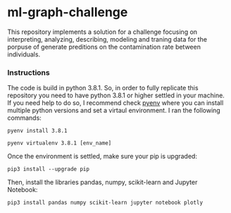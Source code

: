 # ml-graph-challenge

This repository implements a solution for a challenge focusing on interpreting, analyzing, describing, modeling and traning data for the porpuse of generate preditions on the contamination rate between individuals.

### Instructions

The code is build in python 3.8.1. So, in order to fully replicate this repository you need to have python 3.8.1 or higher settled in your machine. If you need help to do so, I recommend check [pyenv](https://realpython.com/intro-to-pyenv/) where you can install multiple python versions and set a virtaul environment. I ran the following commands:

```
pyenv install 3.8.1
```

```
pyenv virtualenv 3.8.1 [env_name]
```

Once the environment is settled, make sure your pip is upgraded:

```
pip3 install --upgrade pip
```

Then, install the libraries pandas, numpy, scikit-learn and Jupyter Notebook:

```
pip3 install pandas numpy scikit-learn jupyter notebook plotly
```
